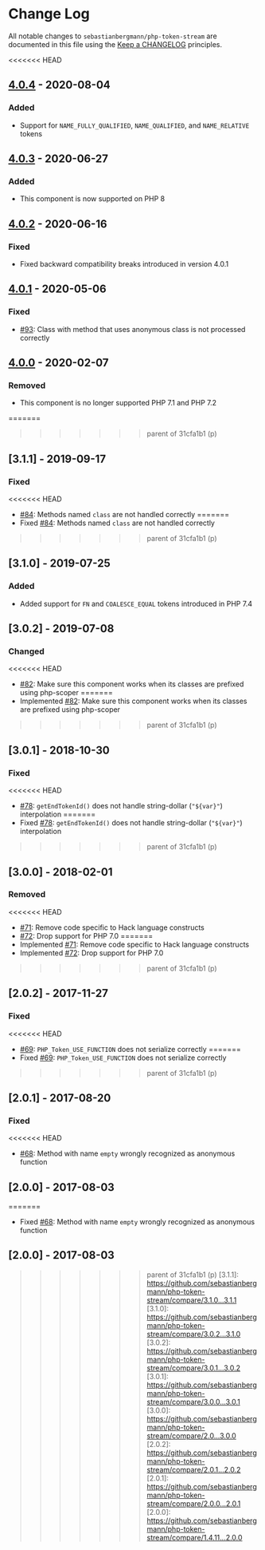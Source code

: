 # Change Log

All notable changes to `sebastianbergmann/php-token-stream` are documented in this file using the [Keep a CHANGELOG](http://keepachangelog.com/) principles.

<<<<<<< HEAD
## [4.0.4] - 2020-08-04

### Added

* Support for `NAME_FULLY_QUALIFIED`, `NAME_QUALIFIED`, and `NAME_RELATIVE` tokens

## [4.0.3] - 2020-06-27

### Added

* This component is now supported on PHP 8

## [4.0.2] - 2020-06-16

### Fixed

* Fixed backward compatibility breaks introduced in version 4.0.1

## [4.0.1] - 2020-05-06

### Fixed

* [#93](https://github.com/sebastianbergmann/php-token-stream/issues/93): Class with method that uses anonymous class is not processed correctly

## [4.0.0] - 2020-02-07

### Removed

* This component is no longer supported PHP 7.1 and PHP 7.2

=======
>>>>>>> parent of 31cfa1b1 (p)
## [3.1.1] - 2019-09-17

### Fixed

<<<<<<< HEAD
* [#84](https://github.com/sebastianbergmann/php-token-stream/issues/84): Methods named `class` are not handled correctly
=======
* Fixed [#84](https://github.com/sebastianbergmann/php-token-stream/issues/84): Methods named `class` are not handled correctly
>>>>>>> parent of 31cfa1b1 (p)

## [3.1.0] - 2019-07-25

### Added

* Added support for `FN` and `COALESCE_EQUAL` tokens introduced in PHP 7.4

## [3.0.2] - 2019-07-08

### Changed

<<<<<<< HEAD
* [#82](https://github.com/sebastianbergmann/php-token-stream/issues/82): Make sure this component works when its classes are prefixed using php-scoper
=======
* Implemented [#82](https://github.com/sebastianbergmann/php-token-stream/issues/82): Make sure this component works when its classes are prefixed using php-scoper
>>>>>>> parent of 31cfa1b1 (p)

## [3.0.1] - 2018-10-30

### Fixed

<<<<<<< HEAD
* [#78](https://github.com/sebastianbergmann/php-token-stream/pull/78): `getEndTokenId()` does not handle string-dollar (`"${var}"`) interpolation
=======
* Fixed [#78](https://github.com/sebastianbergmann/php-token-stream/pull/78): `getEndTokenId()` does not handle string-dollar (`"${var}"`) interpolation
>>>>>>> parent of 31cfa1b1 (p)

## [3.0.0] - 2018-02-01

### Removed

<<<<<<< HEAD
* [#71](https://github.com/sebastianbergmann/php-token-stream/issues/71): Remove code specific to Hack language constructs
* [#72](https://github.com/sebastianbergmann/php-token-stream/issues/72): Drop support for PHP 7.0
=======
* Implemented [#71](https://github.com/sebastianbergmann/php-token-stream/issues/71): Remove code specific to Hack language constructs
* Implemented [#72](https://github.com/sebastianbergmann/php-token-stream/issues/72): Drop support for PHP 7.0
>>>>>>> parent of 31cfa1b1 (p)

## [2.0.2] - 2017-11-27

### Fixed

<<<<<<< HEAD
* [#69](https://github.com/sebastianbergmann/php-token-stream/issues/69): `PHP_Token_USE_FUNCTION` does not serialize correctly
=======
* Fixed [#69](https://github.com/sebastianbergmann/php-token-stream/issues/69): `PHP_Token_USE_FUNCTION` does not serialize correctly
>>>>>>> parent of 31cfa1b1 (p)

## [2.0.1] - 2017-08-20

### Fixed

<<<<<<< HEAD
* [#68](https://github.com/sebastianbergmann/php-token-stream/issues/68): Method with name `empty` wrongly recognized as anonymous function

## [2.0.0] - 2017-08-03

[4.0.4]: https://github.com/sebastianbergmann/php-token-stream/compare/4.0.3...4.0.4
[4.0.3]: https://github.com/sebastianbergmann/php-token-stream/compare/4.0.2...4.0.3
[4.0.2]: https://github.com/sebastianbergmann/php-token-stream/compare/4.0.1...4.0.2
[4.0.1]: https://github.com/sebastianbergmann/php-token-stream/compare/4.0.0...4.0.1
[4.0.0]: https://github.com/sebastianbergmann/php-token-stream/compare/3.1.1...4.0.0
=======
* Fixed [#68](https://github.com/sebastianbergmann/php-token-stream/issues/68): Method with name `empty` wrongly recognized as anonymous function

## [2.0.0] - 2017-08-03

>>>>>>> parent of 31cfa1b1 (p)
[3.1.1]: https://github.com/sebastianbergmann/php-token-stream/compare/3.1.0...3.1.1
[3.1.0]: https://github.com/sebastianbergmann/php-token-stream/compare/3.0.2...3.1.0
[3.0.2]: https://github.com/sebastianbergmann/php-token-stream/compare/3.0.1...3.0.2
[3.0.1]: https://github.com/sebastianbergmann/php-token-stream/compare/3.0.0...3.0.1
[3.0.0]: https://github.com/sebastianbergmann/php-token-stream/compare/2.0...3.0.0
[2.0.2]: https://github.com/sebastianbergmann/php-token-stream/compare/2.0.1...2.0.2
[2.0.1]: https://github.com/sebastianbergmann/php-token-stream/compare/2.0.0...2.0.1
[2.0.0]: https://github.com/sebastianbergmann/php-token-stream/compare/1.4.11...2.0.0
